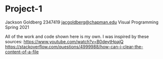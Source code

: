 # Project-1
Jackson Goldberg
2347419
jacgoldberg@chapman.edu
Visual Programming Spring 2021

All of the work and code shown here is my own. I was inspired by these sources: 
https://www.youtube.com/watch?v=B0deytHpajQ
https://stackoverflow.com/questions/4999988/how-can-i-clear-the-content-of-a-file

